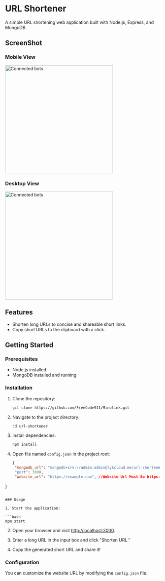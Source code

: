 # URL Shortener

A simple URL shortening web application built with Node.js, Express, and MongoDB.

## ScreenShot

### Mobile View

<img src="https://github.com/ApiError/Url-Shortener/blob/main/images/Screenshot_20231111_050516_Chrome.jpg" title="Connected bots" width="350px"/>

### Desktop View
<img src="https://github.com/ApiError/Url-Shortener/blob/main/images/Screenshot_20231111_052046_Chrome.jpg" title="Connected bots" 
width="350px"/>

## Features

- Shorten long URLs to concise and shareable short links.
- Copy short URLs to the clipboard with a click.

## Getting Started

### Prerequisites

- Node.js installed
- MongoDB installed and running

### Installation

1. Clone the repository:

   ```bash
   git clone https://github.com/FreeCode911/Minolink.git
   ```

2. Navigate to the project directory:

   ```bash
   cd url-shortener
   ```

3. Install dependencies:

   ```bash
   npm install
   ```

4. Open file named `config.json` in the project root:

   ```json
   {
    "mongodb_url": "mongodb+srv://admin:admin@lykcloud.me/url-shortener", //Remove In MongoDB ( ?retryWrites=true&w=majority ) EG:- mongodb+srv://USERNAME:PASSWORD@xx/ANY_NAME
    "port": 3000,
    "website_url": "https://example.com", //Website Url Must Be https://example.com Do Not Add https://example.com/ , https://example.com//, etc..
}
  
   ```

### Usage

1. Start the application:

   ```bash
   npm start
   ```

2. Open your browser and visit [http://localhost:3000](http://localhost:3000).

3. Enter a long URL in the input box and click "Shorten URL."

4. Copy the generated short URL and share it!

### Configuration

You can customize the website URL by modifying the `config.json` file.